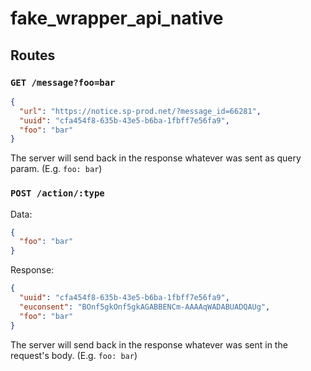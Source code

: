 # fake_wrapper_api_native

## Routes

### `GET /message?foo=bar`

```json
{
  "url": "https://notice.sp-prod.net/?message_id=66281",
  "uuid": "cfa454f8-635b-43e5-b6ba-1fbff7e56fa9",
  "foo": "bar"
}
```

The server will send back in the response whatever was sent as query param. (E.g. `foo: bar`)

### `POST /action/:type`

Data:
```json
{
  "foo": "bar"
}
```

Response:

```json
{
  "uuid": "cfa454f8-635b-43e5-b6ba-1fbff7e56fa9",
  "euconsent": "BOnf5gkOnf5gkAGABBENCm-AAAAqWADABUADQAUg",
  "foo": "bar"
}
```

The server will send back in the response whatever was sent in the request's body. (E.g. `foo: bar`)